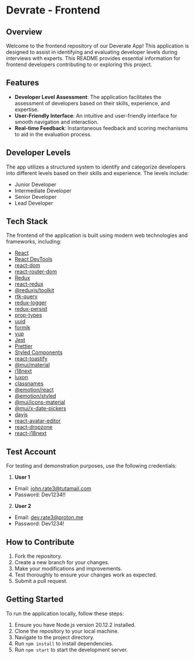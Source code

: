 # Devrate - Frontend

## Overview

Welcome to the frontend repository of our Deverate App! This application is designed to assist in identifying and
evaluating developer levels during interviews with experts. This README provides essential information for frontend
developers contributing to or exploring this project.

## Features

- **Developer Level Assessment**: The application facilitates the assessment of developers based on their skills,
  experience, and expertise.
- **User-Friendly Interface**: An intuitive and user-friendly interface for smooth navigation and interaction.
- **Real-time Feedback**: Instantaneous feedback and scoring mechanisms to aid in the evaluation process.

## Developer Levels

The app utilizes a structured system to identify and categorize developers into different levels based on their skills
and experience. The levels include:

- Junior Developer
- Intermediate Developer
- Senior Developer
- Lead Developer

## Tech Stack

The frontend of the application is built using modern web technologies and frameworks, including:

- [React](https://reactjs.org/)
- [React DevTools](https://reactjs.org/blog/2019/08/15/new-react-devtools.html)
- [react-dom](https://reactjs.org/docs/react-dom.html)
- [react-router-dom](https://reactrouter.com/web/guides/quick-start)
- [Redux](https://redux.js.org/)
- [react-redux](https://react-redux.js.org/)
- [@reduxjs/toolkit](https://redux-toolkit.js.org/)
- [rtk-query](https://rtk-query-docs.netlify.app/)
- [redux-logger](https://www.npmjs.com/package/redux-logger)
- [redux-persist](https://github.com/rt2zz/redux-persist)
- [prop-types](https://www.npmjs.com/package/prop-types)
- [uuid](https://www.npmjs.com/package/uuid)
- [formik](https://formik.org/)
- [yup](https://github.com/jquense/yup)
- [Jest](https://jestjs.io/)
- [Prettier](https://prettier.io/)
- [Styled Components](https://styled-components.com/)
- [react-toastify](https://fkhadra.github.io/react-toastify/introduction)
- [@mui/material](https://mui.com/getting-started/installation/)
- [i18next](https://www.i18next.com/)
- [luxon](https://moment.github.io/luxon/#/)
- [classnames](https://github.com/JedWatson/classnames#readme/)
- [@emotion/react](https://emotion.sh/docs/@emotion/react)
- [@emotion/styled](https://emotion.sh/docs/@emotion/styled)
- [@mui/icons-material](https://mui.com/components/material-icons/)
- [@mui/x-date-pickers](https://mui.com/x/react-date-pickers/getting-started/)
- [dayjs](https://day.js.org/)
- [react-avatar-editor](https://github.com/mosch/react-avatar-editor)
- [react-dropzone](https://react-dropzone.js.org/)
- [react-i18next](https://react.i18next.com/)

## Test Account

For testing and demonstration purposes, use the following credentials:

1. **User 1**

- Email: john.rate3@tutamail.com
- Password: Dev1234!!

2. **User 2**

- Email: dev.rate3@proton.me
- Password: Dev1234!

## How to Contribute

1. Fork the repository.
2. Create a new branch for your changes.
3. Make your modifications and improvements.
4. Test thoroughly to ensure your changes work as expected.
5. Submit a pull request.

## Getting Started

To run the application locally, follow these steps:

1. Ensure you have Node.js version 20.12.2 installed.
2. Clone the repository to your local machine.
3. Navigate to the project directory.
4. Run `npm install` to install dependencies.
5. Run `npm start` to start the development server.
